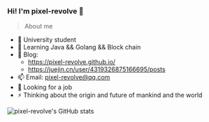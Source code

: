 ### Hi! I'm pixel-revolve 👋

> About me

- 🔭 University student
- 🌱 Learning Java && Golang && Block chain
- 📌 Blog: 
  - https://pixel-revolve.github.io/
  - https://juejin.cn/user/4319326875166695/posts
- 📫 Email: pixel-revolve@qq.com 
- 🤔 Looking for a job
- ⚡ Thinking about the origin and future of mankind and the world

![pixel-revolve's GitHub stats](https://github-readme-stats.vercel.app/api?username=pixel-revolve&show_icons=true&theme=merko)
